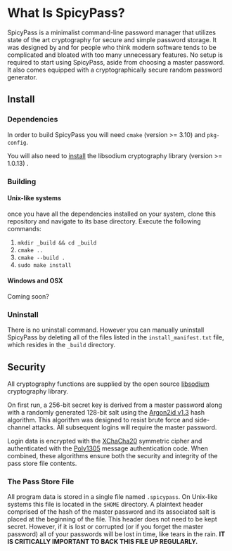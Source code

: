# What Is SpicyPass?
SpicyPass is a minimalist command-line password manager that utilizes state of the art cryptography for secure and simple password storage. It was designed by and for people who think modern software tends to be complicated and bloated with too many unnecessary features. No setup is required to start using SpicyPass, aside from choosing a master password. It also comes equipped with a cryptographically secure random password generator.

## Install
### Dependencies
In order to build SpicyPass you will need `cmake` (version >= 3.10) and `pkg-config`.

You will also need to [install](https://download.libsodium.org/doc/installation) the libsodium cryptography library (version >= 1.0.13) .

### Building
#### Unix-like systems
once you have all the dependencies installed on your system, clone this repository and navigate to its base directory. Execute the following commands:

1. `mkdir _build && cd _build`
2. `cmake ..`
3. `cmake --build .`
4. `sudo make install`

#### Windows and OSX
Coming soon?

### Uninstall
There is no uninstall command. However you can manually uninstall SpicyPass by deleting all of the files listed in the `install_manifest.txt` file, which resides in the `_build` directory.

## Security
All cryptography functions are supplied by the open source [libsodium](https://libsodium.org) cryptography library.

On first run, a 256-bit secret key is derived from a master password along with a randomly generated 128-bit salt using the [Argon2id v1.3](https://en.wikipedia.org/wiki/Argon2) hash algorithm. This algorithm was designed to resist brute force and side-channel attacks. All subsequent logins will require the master password.

Login data is encrypted with the [XChaCha20](https://en.wikipedia.org/wiki/Salsa20#ChaCha_variant) symmetric cipher and authenticated with the [Poly1305](https://en.wikipedia.org/wiki/Poly1305) message authentication code. When combined, these algorithms ensure both the security and integrity of the pass store file contents.

### The Pass Store File
All program data is stored in a single file named `.spicypass`. On Unix-like systems this file is located in the `$HOME` directory. A plaintext header comprised of the hash of the master password and its associated salt is placed at the beginning of the file. This header does not need to be kept secret. However, if it is lost or corrupted (or if you forget the master password) all of your passwords will be lost in time, like tears in the rain. **IT IS CRITICALLY IMPORTANT TO BACK THIS FILE UP REGULARLY.**
